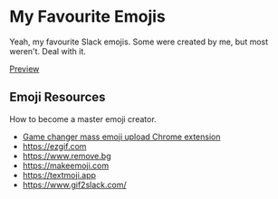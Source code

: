# My Favourite Emojis

Yeah, my favourite Slack emojis. Some were created by me, but most weren't. Deal with it.

[Preview](./actual-emojis/preview.md)

## Emoji Resources

How to become a master emoji creator.

- [Game changer mass emoji upload Chrome extension](https://chrome.google.com/webstore/detail/neutral-face-emoji-tools/anchoacphlfbdomdlomnbbfhcmcdmjej)
- https://ezgif.com
- https://www.remove.bg
- https://makeemoji.com
- https://textmoji.app
- https://www.gif2slack.com/
